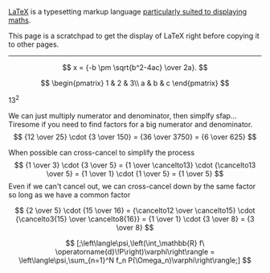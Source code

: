 [LaTeX](https://en.wikipedia.org/wiki/LaTeX) is a typesetting markup language [particularly suited to displaying maths](https://www.overleaf.com/learn/latex/Learn_LaTeX_in_30_minutes).

This page is a scratchpad to get the display of LaTeX right before copying it to other pages.

----

$$
x = {-b \pm \sqrt{b^2-4ac} \over 2a}.
$$


$$
\begin{pmatrix}  
1 & 2 & 3\\  
a & b & c  
\end{pmatrix}
$$


13$^2$


We can just multiply numerator and denominator, then simplfy sfap... Tiresome if you need to find factors for a big numerator and denominator.
$$
{12 \over 25} \cdot {3 \over 150} = {36 \over 3750} = {6 \over 625}
$$

When possible can cross-cancel to simplify the process
$$
{1 \over 3} \cdot {3 \over 5} = {1 \over \cancelto13} \cdot {\cancelto13 \over 5} = {1 \over 1} \cdot {1 \over 5} = {1 \over 5}
$$
Even if we can't cancel out, we can cross-cancel down by the same factor so long as we have a common factor

$$
{2 \over 5} \cdot {15 \over 16} = {\cancelto12 \over \cancelto15} \cdot {\cancelto3{15} \over \cancelto8{16}} = {1 \over 1} \cdot {3 \over 8} = {3 \over 8}
$$

$$
[;\left\langle\psi,\left(\int_\mathbb{R} f\ \operatorname{d}\!P\right)\varphi\right\rangle = \left\langle\psi,\sum_{n=1}^N f_n P(\Omega_n)\varphi\right\rangle;]
$$
